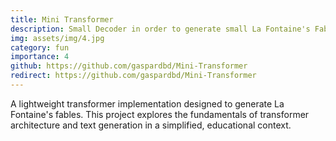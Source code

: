 ```yaml
---
title: Mini Transformer
description: Small Decoder in order to generate small La Fontaine's Fable
img: assets/img/4.jpg
category: fun
importance: 4
github: https://github.com/gaspardbd/Mini-Transformer
redirect: https://github.com/gaspardbd/Mini-Transformer
---
```


A lightweight transformer implementation designed to generate La Fontaine's fables. This project explores the fundamentals of transformer architecture and text generation in a simplified, educational context.

